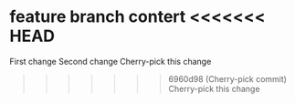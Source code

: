feature branch contert
<<<<<<< HEAD
=======
First change
Second change
Cherry-pick this change
>>>>>>> 6960d98 (Cherry-pick commit)
Cherry-pick this change

